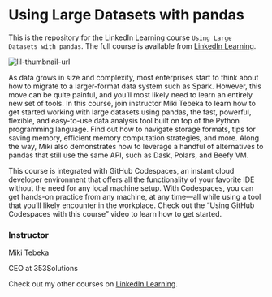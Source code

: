 # Using Large Datasets with pandas
This is the repository for the LinkedIn Learning course `Using Large Datasets with pandas`. The full course is available from [LinkedIn Learning][lil-course-url].

![lil-thumbnail-url]

As data grows in size and complexity, most enterprises start to think about how to migrate to a larger-format data system such as Spark. However, this move can be quite painful, and you’ll most likely need to learn an entirely new set of tools. In this course, join instructor Miki Tebeka to learn how to get started working with large datasets using pandas, the fast, powerful, flexible, and easy-to-use data analysis tool built on top of the Python programming language. Find out how to navigate storage formats, tips for saving memory, efficient memory computation strategies, and more. Along the way, Miki also demonstrates how to leverage a handful of alternatives to pandas that still use the same API, such as Dask, Polars, and Beefy VM.

This course is integrated with GitHub Codespaces, an instant cloud developer environment that offers all the functionality of your favorite IDE without the need for any local machine setup. With Codespaces, you can get hands-on practice from any machine, at any time—all while using a tool that you’ll likely encounter in the workplace. Check out the “Using GitHub Codespaces with this course” video to learn how to get started.

### Instructor
Miki Tebeka

CEO at 353Solutions


Check out my other courses on [LinkedIn Learning][URL-instructor-home].



[0]: # (Replace these placeholder URLs with actual course URLs)

[lil-course-url]: https://www.linkedin.com/learning/using-large-datasets-with-pandas
[lil-thumbnail-url]: https://media.licdn.com/dms/image/D560DAQEeRSBj0hLNpw/learning-public-crop_675_1200/0/1707523042235?e=2147483647&v=beta&t=IybHF61EbQubSsH-lP5UC5URJW1SuWvRcQPhaO7bQu4
[URL-instructor-home]: https://www.linkedin.com/learning/instructors/miki-tebeka?u=104
